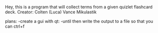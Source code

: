 Hey, this is a program that will collect terms from a given quizlet flashcard deck.
Creator: Colten (Luca) Vance Mikulastik

plans:
-create a gui with qt:
	-until then write the output to a file so that you can ctrl+f
